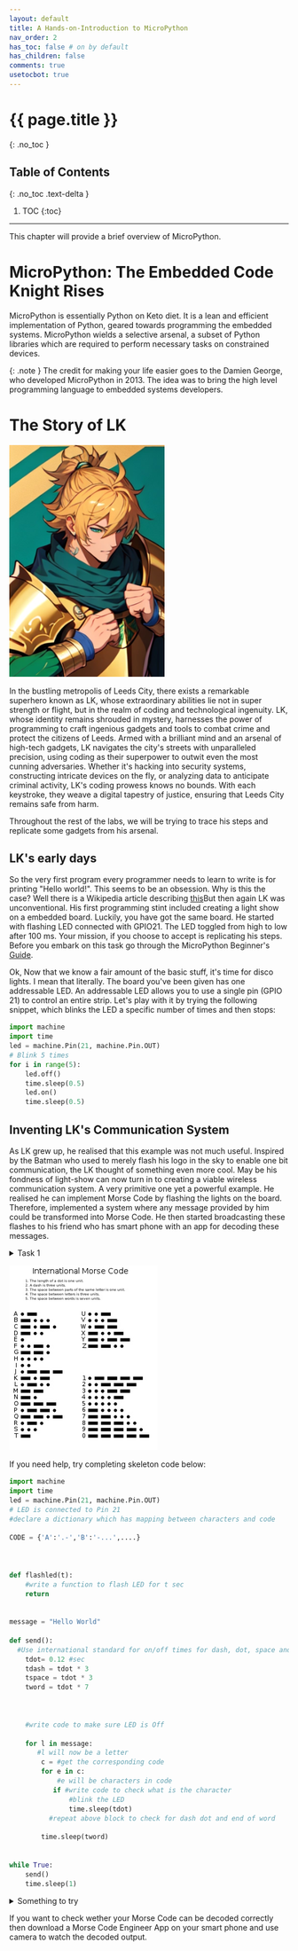 ```yaml
---
layout: default
title: A Hands-on-Introduction to MicroPython
nav_order: 2
has_toc: false # on by default
has_children: false
comments: true
usetocbot: true
---
```

# {{ page.title }}
{: .no_toc }

## Table of Contents
{: .no_toc .text-delta }

1. TOC
{:toc}
---

This chapter will provide a brief overview of MicroPython.

# MicroPython: The Embedded Code Knight Rises
MicroPython is essentially Python on Keto diet. It is a lean and efficient implementation of Python, geared towards programming the embedded systems. MicroPython wields a selective arsenal, a subset of Python libraries which are required to perform necessary tasks on constrained devices.


{: .note }
The credit for making your life easier goes to the Damien George, who developed MicroPython in 2013. The idea was to bring the high level programming language to embedded systems developers. 

# The Story of LK
![Leeds Coding Kinght (LK)](./assets/lk.png)


In the bustling metropolis of Leeds City, there exists a remarkable superhero known as LK, whose extraordinary abilities lie not in super strength or flight, but in the realm of coding and technological ingenuity. LK, whose identity remains shrouded in mystery, harnesses the power of programming to craft ingenious gadgets and tools to combat crime and protect the citizens of Leeds. Armed with a brilliant mind and an arsenal of high-tech gadgets, LK navigates the city's streets with unparalleled precision, using coding as their superpower to outwit even the most cunning adversaries. Whether it's hacking into security systems, constructing intricate devices on the fly, or analyzing data to anticipate criminal activity, LK's coding prowess knows no bounds. With each keystroke, they weave a digital tapestry of justice, ensuring that Leeds City remains safe from harm.

Throughout the rest of the labs, we will be trying to trace his steps and replicate some gadgets from his arsenal.

## LK's early days
So the very first program every programmer needs to learn to write is for printing "Hello world!". This seems to be an obsession.  Why is this the case? Well there is a Wikipedia article describing [this](https://en.wikipedia.org/wiki/%22Hello,_World!%22_program)But then again LK was unconventional. His first programming stint included creating a light show on a embedded board. Luckily, you have got the same board. He started with flashing LED connected with GPIO21. The LED toggled from high to low after 100 ms. Your mission, if you choose to accept is replicating his steps. Before you embark on this task go through the MicroPython Beginner's [Guide](./mpython).

Ok, Now that we know a fair amount of the basic stuff, it's time for disco lights. I mean that literally. The board you've been given has one addressable LED. An addressable LED allows you to use a single pin (GPIO 21) to control an entire strip. Let's play with it by trying the following snippet, which blinks the LED a specific number of times and then stops:

```python
import machine
import time
led = machine.Pin(21, machine.Pin.OUT)
# Blink 5 times
for i in range(5):
    led.off()
    time.sleep(0.5)
    led.on()
    time.sleep(0.5)
```

## Inventing LK's Communication System
As LK grew up, he realised that this example was not much useful. Inspired by the Batman who used to merely flash his logo in the sky to enable one bit communication, the LK thought of something even more cool. May be his fondness of light-show can now turn in to creating a viable wireless communication system. A very primitive one yet a powerful example. He realised he can implement Morse Code by flashing the lights on the board. Therefore, implemented a system where any message provided by him could be transformed into Morse Code. He then started broadcasting these flashes to his friend who has smart phone with an app for decoding these messages. 

<details>
<summary>Task 1</summary>
Your final mission today, if you choose to accept it, is implementing Morse code generator using the LED on the board. Store a message to be transmitted in some variable and then convert this message into Morse Code.
</details>

![Morse Code](./assets/morse.jpg)

If you need help, try completing skeleton code below:

```python
import machine
import time
led = machine.Pin(21, machine.Pin.OUT)  
# LED is connected to Pin 21
#declare a dictionary which has mapping between characters and code

CODE = {'A':'.-','B':'-...',....}



def flashled(t):
    #write a function to flash LED for t sec
    return


message = "Hello World"

def send():
  #Use international standard for on/off times for dash, dot, space and word ends
    tdot= 0.12 #sec
    tdash = tdot * 3
    tspace = tdot * 3
    tword = tdot * 7
    
    
    
    #write code to make sure LED is Off
    
    for l in message:
       #l will now be a letter
        c = #get the corresponding code
        for e in c:
            #e will be characters in code
           if #write code to check what is the character
               #blink the LED
               time.sleep(tdot)
          #repeat above block to check for dash dot and end of word

        time.sleep(tword)
    

while True:
    send()
    time.sleep(1)
```

<details>
<summary>Something to try</summary>
Next up, look up for the data sheet and schematic of the board. Find out how to play tunes on built in buzzer. Then why not try and program the buzzer to play morse code tune.
</details>

If you want to check wether your Morse Code can be decoded correctly then download a Morse Code Engineer App on your smart phone and use camera to watch the decoded output.



